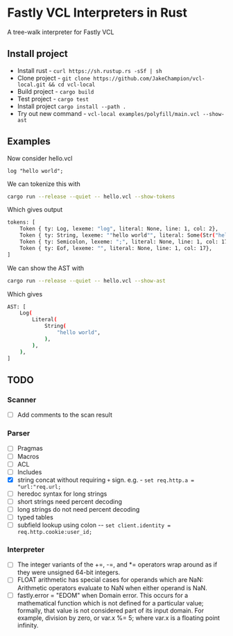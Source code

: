 # Fastly VCL Interpreters in Rust

A tree-walk interpreter for Fastly VCL

## Install project

- Install rust - `curl https://sh.rustup.rs -sSf | sh`
- Clone project - `git clone https://github.com/JakeChampion/vcl-local.git && cd vcl-local`
- Build project - `cargo build`
- Test project - `cargo test`
- Install project `cargo install --path .`
- Try out new command - `vcl-local examples/polyfill/main.vcl --show-ast`

## Examples

Now consider hello.vcl

``` vcl
log "hello world";
```

We can tokenize this with

``` bash
cargo run --release --quiet -- hello.vcl --show-tokens
```

Which gives output

``` bash
tokens: [
    Token { ty: Log, lexeme: "log", literal: None, line: 1, col: 2},
    Token { ty: String, lexeme: ""hello world"", literal: Some(Str("hello world")), line: 1, col: 16},
    Token { ty: Semicolon, lexeme: ";", literal: None, line: 1, col: 17},
    Token { ty: Eof, lexeme: "", literal: None, line: 1, col: 17},
]
```

We can show the AST with

``` bash
cargo run --release --quiet -- hello.vcl --show-ast
```

Which gives

``` bash
AST: [
    Log(
        Literal(
            String(
                "hello world",
            ),
        ),
    ),
]
```

## TODO

### Scanner

- [ ] Add comments to the scan result

### Parser

- [ ] Pragmas
- [ ] Macros
- [ ] ACL
- [ ] Includes
- [x] string concat without requiring `+` sign. e.g. - `set req.http.a = "url:"req.url;`
- [ ] heredoc syntax for long strings
- [ ] short strings need percent decoding
- [ ] long strings do not need percent decoding
- [ ] typed tables
- [ ] subfield lookup using colon -- `set client.identity = req.http.cookie:user_id;`

### Interpreter

- [ ] The integer variants of the +=, -=, and *= operators wrap around as if they were unsigned 64-bit integers.
- [ ] FLOAT arithmetic has special cases for operands which are NaN: Arithmetic operators evaluate to NaN when either operand is NaN.
- [ ] fastly.error = "EDOM" when Domain error. This occurs for a mathematical function which is not defined for a particular value; formally, that value is not considered part of its input domain. For example, division by zero, or var.x %= 5; where var.x is a floating point infinity.
